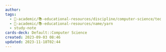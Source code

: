 ```yaml
---
author: 
tags:
  - 🔴-academic/📚-educational-resources/discipline/computer-science/technology/yarn
  - 🔴-academic/📚-educational-resources/name/yarn
  - study-note
cards-deck: Default::Computer Science
created: 2023-09-03 08:46
updated: 2023-11-18T02:44
---
```





